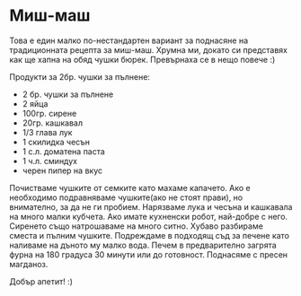 # Миш-маш

Това е един малко по-нестандартен вариант за поднасяне на традиционната рецепта за миш-маш. Хрумна ми, докато си представях как ще хапна на обяд чушки бюрек. Превърнаха се в нещо повече :)


Продукти за 2бр. чушки за пълнене:

<ul>
	<li>2 бр. чушки за пълнене</li>
	<li>2 яйца</li>
	<li>100гр. сирене</li>
	<li>20гр. кашкавал</li>
	<li>1/3 глава лук</li>
	<li>1 скилидка чесън</li>
	<li>1 с.л. доматена паста</li>
	<li>1 ч.л. сминдух</li>
	<li>черен пипер на вкус</li>
</ul>

Почистваме чушките от семките като махаме капачето. Ако е необходимо подравняваме чушките(ако не стоят прави), но внимателно, за да не ги пробием. Нарязваме лука и чесъна и кашкавала на много малки кубчета. Ако имате кухненски робот, най-добре с него. Сиренето също натрошаваме на много ситно. Хубаво разбираме сместа и пълним чушките. Подреждаме в подходящ съд за печене като наливаме на дъното му малко вода. Печем в предварително загрята фурна на 180 градуса 30 минути или до готовност. Поднасяме с пресен магданоз. 


Добър апетит! :)